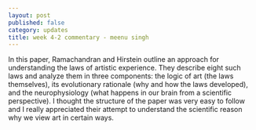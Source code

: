 ```yaml
---
layout: post
published: false
category: updates
title: week 4-2 commentary - meenu singh
---
```

In this paper, Ramachandran and Hirstein outline an approach for understanding the laws of artistic experience. They describe eight such laws and analyze them in three components: the logic of art (the laws themselves), its evolutionary rationale (why and how the laws developed), and the neurophysiology (what happens in our brain from a scientific perspective). I thought the structure of the paper was very easy to follow and I really appreciated their attempt to understand the scientific reason why we view art in certain ways.

